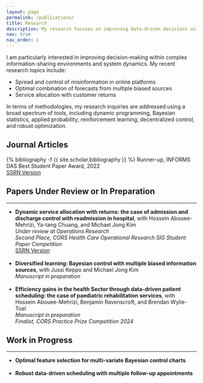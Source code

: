 ```yaml
---
layout: page
permalink: /publications/
title: Research
description: My research focuses on improving data-driven decisions using statistical learning and stochastic modeling methods with application in service operations and revenue management. 
nav: true
nav_order: 1
---
```

<!-- _pages/publications.md -->
I am particularly interested in improving decision-making within complex information-sharing environments and system dynamics. My recent research topics include:

-	Spread and control of misinformation in online platforms
-	Optimal combination of forecasts from multiple biased sources
-	Service allocation with customer returns

  
In terms of methodologies, my research inquiries are addressed using a broad spectrum of tools, including dynamic programming,  Bayesian statistics, applied probability, reinforcement learning, decentralized control,  and robust optimization.

<h2>Journal Articles</h2>

<div class="publications">
  
{% bibliography -f {{ site.scholar.bibliography }} %}
Runner-up, INFORMS DAS Best Student Paper Award, 2022 <br>
          <a href="https://papers.ssrn.com/sol3/papers.cfm?abstract_id=3465030" target="_blank">SSRN Version</a>
</div>

<!--  Runner-up for INFORMS DAS Best Student Paper Award, 2022-->


<div class="working-papers">
    <h2> Papers Under Review or In Preparation </h2>
  <hr>
      <ul>
        <li>
            <strong> Dynamic service allocation with returns: the case of admission and discharge control with readmission in hospital</strong>, with Hossein Abouee-Mehrizi, Ya-tang Chuang, and Michael Jong Kim<br>
            <em> Under review at Operations Research </em><br>
          <em>Second Place, CORS Health Care Operational Research SIG Student Paper Competition</em> <br>
          <a href="https://papers.ssrn.com/sol3/papers.cfm?abstract_id=4950175" target="_blank">SSRN Version</a>
        </li>
        <br>
        <li>
            <strong>Diversified learning: Bayesian control with multiple biased information sources</strong>, with Jussi Keppo and Michael Jong Kim<br>
            <em> Manuscript in preparation </em>
        </li>
         <br>
        <li>
           <strong>Efficiency gains in the health Sector through data-driven patient scheduling: the case of paediatric rehabilitation services</strong>, with Hossein Abouee-Mehrizi, Benjamin Ravenscroft, and Brendan Wylie-Toal<br>
            <em> Manuscript in preparation </em> <br>
            <em> Finalist, CORS Practice Prize Competition 2024 </em>
        </li>
      </ul>
</div>









<div class="work-in-progress">
    <h2>Work in Progress</h2>
  <hr>
    <ul>
        <li>
            <strong>Optimal feature selection for multi-variate Bayesian control charts</strong>
        </li>
        <br>
        <li>
            <strong>Robust data-driven scheduling with multiple follow-up appointments</strong>
        </li>
    </ul>
</div>

